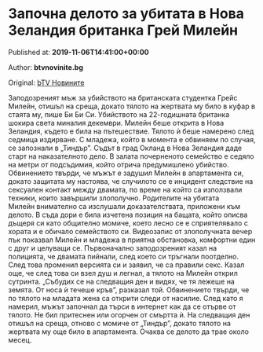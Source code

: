
# Започна делото за убитата в Нова Зеландия британка Грей Милейн

Published at: **2019-11-06T14:41:00+00:00**

Author: **btvnovinite.bg**

Original: [bTV Новините](https://btvnovinite.bg/svetut/zapochna-deloto-za-ubitata-v-nova-zelandija-britanka-grej-milejn.html)

Заподозреният мъж за убийството на британската студентка Грейс Милейн, отишъл на среща, докато тялото на жертвата му било в куфар в стаята му, пише Би Би Си.
Убийството на 22-годишната британка шокира света миналия декември. Милейн беше открита в Нова Зеландия, където е била на пътешествие. Тялото ѝ беше намерено след седмица издирване.
С младежа, който в момента е обвиняем по случая, се запознали в „Тиндър”.
Съдът в град Окланд в Нова Зеландия даде старт на наказателното дело. В залата почерненото семейство е седяло на метри от подсъдимия, който отрича предумишлено убийство.
Обвинението твърди, че мъжът е задушил Милейн в апартамента си, докато защитата му настоява, че случилото се е инцидент следствие на сексуален контакт между двамата, по време на който са използвали техники, които завършили злополучно.
Родителите на убитата Милейн внимателно са изслушали доказателствата, приложени към делото. В съда дори е била изчетена позиция на бащата, който описва дъщеря си като общително момиче, което лесно се е сприятелявало с хората и е обичало семейството си.
Видеозапис от злополучната вечер пък показвал Милейн и младежа в приятна обстановка, комфортни един с друг и целуващи се.
Първоначално заподозреният казал на полицията, че двамата пийнали, след което си тръгнали поотделно. След това променил версията си и заявил, че са правили секс.
Казал още, че след това си взел душ и легнал, а тялото на Милейн открил сутринта.
„Събудих се на следващия ден и видях, че тя лежеше на земята. От носа ѝ течеше кръв”, разказал той.
Обвинението твърди, че по тялото на младата жена са открити следи от насилие. След като я намерил, мъжът започнал да търси в интернет как да се отърве от тялото. Не бил притеснен или огорчен от смъртта ѝ.
На следващия ден отишъл на среща, отново с момиче от „Тиндър”, докато тялото на жертвата му още било в апартамента.
Очаква се делото да трае около месец.
